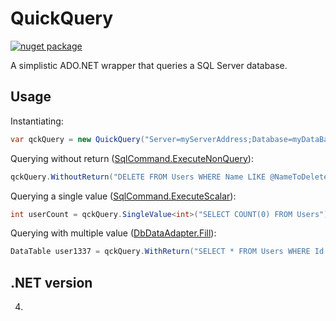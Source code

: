 # QuickQuery

[![nuget package](https://badge.fury.io/nu/QuickQuery.png)](http://badge.fury.io/nu/QuickQuery)

A simplistic ADO.NET wrapper that queries a SQL Server database. 

## Usage

Instantiating:

```cs
var qckQuery = new QuickQuery("Server=myServerAddress;Database=myDataBase;UserId=myUsername;Password=myPassword;");
```

Querying without return ([SqlCommand.ExecuteNonQuery](http://msdn.microsoft.com/library/system.data.sqlclient.sqlcommand.executenonquery.aspx)):

```cs
qckQuery.WithoutReturn("DELETE FROM Users WHERE Name LIKE @NameToDelete", "NameToDelete", "John");
```

Querying a single value ([SqlCommand.ExecuteScalar](http://msdn.microsoft.com/library/system.data.sqlclient.sqlcommand.executescalar.aspx)):

```cs
int userCount = qckQuery.SingleValue<int>("SELECT COUNT(0) FROM Users");
```

Querying with multiple value ([DbDataAdapter.Fill](http://msdn.microsoft.com/library/system.data.common.dbdataadapter.fill.aspx)):

```cs
DataTable user1337 = qckQuery.WithReturn("SELECT * FROM Users WHERE Id = @UserId", "UserId", "1337");
```

## .NET version

4.


